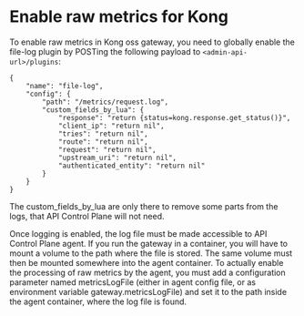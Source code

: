 # Enable raw metrics for Kong

<head>
  <meta name="guidename" content="API Management"/>
  <meta name="context" content="GUID-914dcd4c-6806-440e-8b1f-4586c7e85298"/>
</head> 

To enable raw metrics in Kong oss gateway, you need to globally enable the file-log plugin by POSTing the following payload to `<admin-api-url>/plugins`:


```
{
    "name": "file-log",
    "config": {
        "path": "/metrics/request.log",
        "custom_fields_by_lua": {
            "response": "return {status=kong.response.get_status()}",
            "client_ip": "return nil",
            "tries": "return nil",
            "route": "return nil",
            "request": "return nil",
            "upstream_uri": "return nil",
            "authenticated_entity": "return nil"
        }
    }
}
```
The custom_fields_by_lua are only there to remove some parts from the logs, that API Control Plane will not need. 

Once logging is enabled, the log file must be made accessible to API Control Plane agent. If you run the gateway in a container, you will have to mount a volume to the path where the file is stored. The same volume must then be mounted somewhere into the agent container. To actually enable the processing of raw metrics by the agent, you must add a configuration parameter named metricsLogFile (either in agent config file, or as environment variable gateway.metricsLogFile) and set it to the path inside the agent container, where the log file is found.